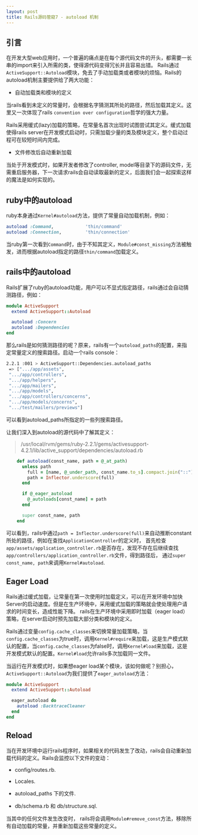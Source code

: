 ```yaml
---
layout: post
title: Rails源码管窥7 - autoload 机制
---
```


## 引言
在开发大型web应用时，一个普遍的痛点是在每个源代码文件的开头，都需要一长串的import来引入所需的类，使得源代码变得冗长并且容易出错。
Rails通过`ActiveSupport::Autoload`模块，免去了手动加载类或者模块的烦恼。Rails的autoload机制主要提供给了两大功能：

* 自动加载类和模块的定义

 当rails看到未定义的常量时，会根据名字猜测其所处的路径，然后加载其定义。这里又一次体现了rails `convention over configuration`哲学的强大力量。

 Rails采用缓式(lazy)加载的策略，在常量名首次出现时试图尝试其定义。缓式加载使得rails server在开发模式启动时，只需加载少量的类及模块定义，整个启动过程可在较短时间内完成。


* 文件修改后自动重新加载

 当处于开发模式时，如果开发者修改了controller, model等目录下的源码文件，无需重启服务器，下一次请求rails会自动读取最新的定义，后面我们会一起探索这样的魔法是如何实现的。

## ruby中的autoload

ruby本身通过`Kernel#autoload`方法，提供了常量自动加载机制，例如：

```ruby
autoload :Command,            'thin/command'
autoload :Connection,         'thin/connection'
```
当ruby第一次看到`Command`时，由于不知其定义，`Module#const_missing`方法被触发，进而根据autoload指定的路径`thin/command`加载定义。

## rails中的autoload

Rails扩展了ruby的autoload功能，用户可以不显式指定路径，rails通过会自动猜测路径，例如：

```ruby
module ActiveSupport
  extend ActiveSupport::Autoload

  autoload :Concern
  autoload :Dependencies
end
```

那么rails是如何猜测路径的呢？原来，rails有一个`autoload_paths`的配置，来指定常量定义的搜索路径。启动一个rails console：

```bash
2.2.1 :001 > ActiveSupport::Dependencies.autoload_paths
 => [".../app/assets", 
 ".../app/controllers",
 ".../app/helpers", 
 ".../app/mailers", 
 ".../app/models", 
 ".../app/controllers/concerns", 
 ".../app/models/concerns",
 ".../test/mailers/previews"] 
```
可以看到autoload_paths所指定的一些列搜索路径。

让我们深入到autoload的源代码中了解其定义：

> /usr/local/rvm/gems/ruby-2.2.1/gems/activesupport-4.2.1/lib/active_support/dependencies/autoload.rb

```ruby
    def autoload(const_name, path = @_at_path)
      unless path
        full = [name, @_under_path, const_name.to_s].compact.join("::")
        path = Inflector.underscore(full)
      end

      if @_eager_autoload
        @_autoloads[const_name] = path
      end

      super const_name, path
    end

```

可以看到，rails中通过`path = Inflector.underscore(full)`来自动推断constant所处的路径，例如在查找`ApplicationController`的定义时，
首先检查`app/assets/application_controller.rb`是否存在，发现不存在后继续查找`app/controllers/application_controller.rb`文件，得到路径后，
通过`super const_name, path`来调用`Kernel#autoload`.

## Eager Load

Rails通过缓式加载，让常量在第一次使用时加载定义，可以在开发环境中加快Server的启动速度。但是在生产环境中，采用缓式加载的策略就会使处理用户请求的时间变长，造成性能下降。
rails在生产环境中采用即时加载（eager load）策略，在server启动时预先加载大部分类和模块的定义。

Rails通过变量`config.cache_classes`来切换常量加载策略，当`config.cache_classes`为true时，调用`Kernel#require`来加载，这是生产模式默认的配置，当`config.cache_classes`为false时，调用`Kernel#load`来加载，这是开发模式默认的配置。`Kernel#load`允许rails多次加载同一文件。

当运行在开发模式时，如果想eager load某个模块，该如何做呢？别担心，`ActiveSupport::Autoload`为我们提供了`eager_autoload`方法：

```ruby
module ActiveSupport
  extend ActiveSupport::Autoload

  eager_autoload do
    autoload :BacktraceCleaner
  end
end
```

## Reload

当在开发环境中运行rails程序时，如果相关的代码发生了改动，rails会自动重新加载代码的定义。Rails会监控以下文件的变动：

* config/routes.rb.

* Locales.

* autoload_paths 下的文件.

* db/schema.rb 和 db/structure.sql.

当其中的任何文件发生改变时， rails将会调用`Module#remove_const`方法，移除所有自动加载的常量，并重新加载这些常量的定义。


